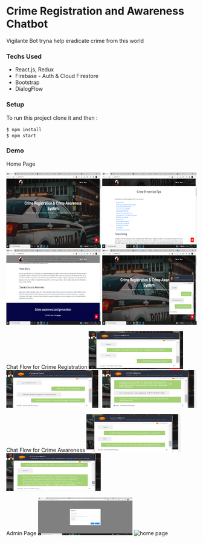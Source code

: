 # Crime Registration and Awareness Chatbot
Vigilante Bot tryna help eradicate crime from this world

### Techs Used
* React.js, Redux
* Firebase - Auth & Cloud Firestore
* Bootstrap
* DialogFlow

### Setup
To run this project clone it and then :
```
$ npm install
$ npm start
```

### Demo
Home Page

<img src="https://github.com/hrithikkothari1234/Crime-Registration-Chatbot/blob/master/demo/home.png" alt="home page" width="250" height="200"/>
<img src="https://github.com/hrithikkothari1234/Crime-Registration-Chatbot/blob/master/demo/home_content.png" alt="home page" width="250" height="200"/>
<img src="https://github.com/hrithikkothari1234/Crime-Registration-Chatbot/blob/master/demo/home_footer.png" alt="home page" width="250" height="200"/>
<img src="https://github.com/hrithikkothari1234/Crime-Registration-Chatbot/blob/master/demo/home_chat.png" alt="home page" width="250" height="200"/>

Chat Flow for Crime Registration
<img src="https://github.com/hrithikkothari1234/Crime-Registration-Chatbot/blob/master/demo/chat0.png" alt="home page" width="250" height="100"/>
<img src="https://github.com/hrithikkothari1234/Crime-Registration-Chatbot/blob/master/demo/chat1.png" alt="home page" width="250" height="100"/>
<img src="https://github.com/hrithikkothari1234/Crime-Registration-Chatbot/blob/master/demo/chat2.png" alt="home page" width="250" height="100"/>

Chat Flow for Crime Awareness
<img src="https://github.com/hrithikkothari1234/Crime-Registration-Chatbot/blob/master/demo/chat3.png" alt="home page" width="250" height="100"/>
<img src="https://github.com/hrithikkothari1234/Crime-Registration-Chatbot/blob/master/demo/chat4.png" alt="home page" width="250" height="100"/>

Admin Page
<img src="https://github.com/hrithikkothari1234/Crime-Registration-Chatbot/blob/master/demo/admin_login.png" alt="home page" width="250" height="100"/>
<img src="https://github.com/hrithikkothari1234/Crime-Registration-Chatbot/blob/master/demo/case.png" alt="home page" width="250" height="100"/>
